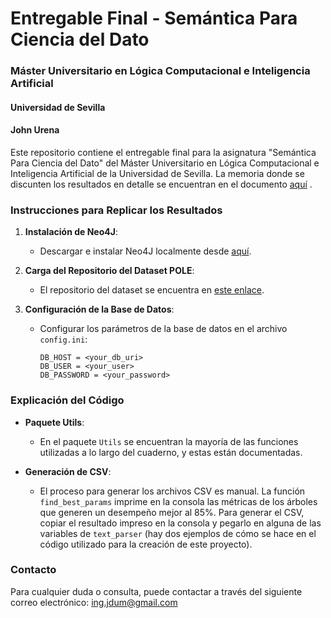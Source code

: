 # Entregable Final - Semántica Para Ciencia del Dato
### Máster Universitario en Lógica Computacional e Inteligencia Artificial
#### Universidad de Sevilla
#### John Urena

Este repositorio contiene el entregable final para la asignatura "Semántica Para Ciencia del Dato" del Máster Universitario en Lógica Computacional e Inteligencia Artificial de la Universidad de Sevilla. La memoria donde se discunten los resultados en detalle se encuentran en el documento [aquí](Proyecto_final_Semantica_para_la_ciencia_del_dato.pdf)
.

### Instrucciones para Replicar los Resultados

1. **Instalación de Neo4J**:
   - Descargar e instalar Neo4J localmente desde [aquí](https://neo4j.com/download/neo4j-desktop/?edition=desktop&flavour=unix&release=1.5.9&offline=true&utm_medium=PaidSearch&utm_source=google&utm_campaign=GDB&utm_content=EMEA-X-Conversion-GDB-Text&utm_term=download%20neo4j&gclid=CjwKCAiA44OtBhAOEiwAj4gpOZuCYOG4BW1OJ-csGU3n9ijq9BZ_wMzLCe1qFFfYxBXPU642Ff9AOxoCUesQAvD_BwE).

2. **Carga del Repositorio del Dataset POLE**:
   - El repositorio del dataset se encuentra en [este enlace](https://github.com/neo4j-graph-examples/pole).

3. **Configuración de la Base de Datos**:
   - Configurar los parámetros de la base de datos en el archivo `config.ini`:
     ```
     DB_HOST = <your_db_uri>
     DB_USER = <your_user>
     DB_PASSWORD = <your_password>
     ```

### Explicación del Código

- **Paquete Utils**:
  - En el paquete `Utils` se encuentran la mayoría de las funciones utilizadas a lo largo del cuaderno, y estas están documentadas.

- **Generación de CSV**:
  - El proceso para generar los archivos CSV es manual. La función `find_best_params` imprime en la consola las métricas de los árboles que generen un desempeño mejor al 85%. Para generar el CSV, copiar el resultado impreso en la consola y pegarlo en alguna de las variables de `text_parser` (hay dos ejemplos de cómo se hace en el código utilizado para la creación de este proyecto).

### Contacto

Para cualquier duda o consulta, puede contactar a través del siguiente correo electrónico: ing.jdum@gmail.com
